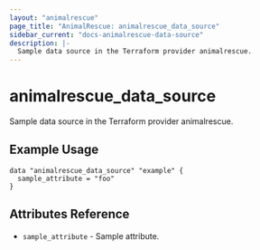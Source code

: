 ```yaml
---
layout: "animalrescue"
page_title: "AnimalRescue: animalrescue_data_source"
sidebar_current: "docs-animalrescue-data-source"
description: |-
  Sample data source in the Terraform provider animalrescue.
---
```


# animalrescue_data_source

Sample data source in the Terraform provider animalrescue.

## Example Usage

```hcl
data "animalrescue_data_source" "example" {
  sample_attribute = "foo"
}
```

## Attributes Reference

* `sample_attribute` - Sample attribute.
